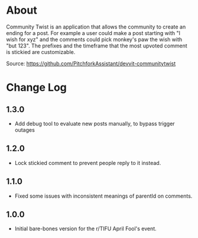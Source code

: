 # About

Community Twist is an application that allows the community to create an ending for a post. For example a user could make a post starting with "I wish for xyz" and the comments could pick monkey's paw the wish with "but 123". The prefixes and the timeframe that the most upvoted comment is stickied are customizable.

Source: https://github.com/PitchforkAssistant/devvit-communitytwist

# Change Log

## 1.3.0
- Add debug tool to evaluate new posts manually, to bypass trigger outages

## 1.2.0
- Lock stickied comment to prevent people reply to it instead.

## 1.1.0
- Fixed some issues with inconsistent meanings of parentId on comments.

## 1.0.0
- Initial bare-bones version for the r/TIFU April Fool's event.
